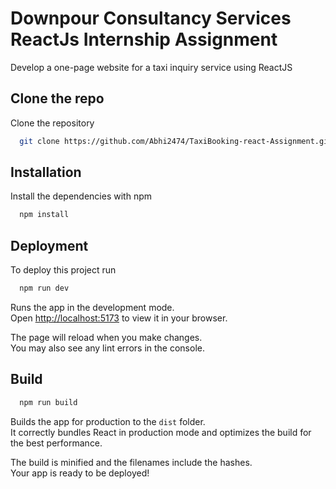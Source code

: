 # Downpour Consultancy Services ReactJs Internship Assignment
 

Develop a one-page website for a taxi inquiry service using ReactJS


## Clone the repo

Clone the repository

```bash
  git clone https://github.com/Abhi2474/TaxiBooking-react-Assignment.git
```

## Installation

Install the dependencies with npm

```bash
  npm install
``` 


## Deployment

To deploy this project run

```bash
  npm run dev
```
Runs the app in the development mode.\
Open [http://localhost:5173](http://localhost:5173) to view it in your browser.


The page will reload when you make changes.\
You may also see any lint errors in the console.

## Build

```bash
  npm run build
```

Builds the app for production to the `dist` folder.\
It correctly bundles React in production mode and optimizes the build for the best performance.

The build is minified and the filenames include the hashes.\
Your app is ready to be deployed!